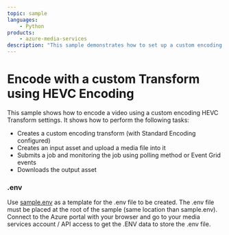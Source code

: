 ```yaml
---
topic: sample
languages:
    - Python
products:
    - azure-media-services
description: "This sample demonstrates how to set up a custom encoding HEVC job."
---
```


# Encode with a custom Transform using HEVC Encoding

This sample shows how to encode a video using a custom encoding HEVC Transform settings. It shows how to perform the following tasks:

* Creates a custom encoding transform (with Standard Encoding configured)
* Creates an input asset and upload a media file into it
* Submits a job and monitoring the job using polling method or Event Grid events
* Downloads the output asset

### .env

Use [sample.env](../../sample.env) as a template for the .env file to be created. The .env file must be placed at the root of the sample (same location than sample.env).
Connect to the Azure portal with your browser and go to your media services account / API access to get the .ENV data to store the .env file.